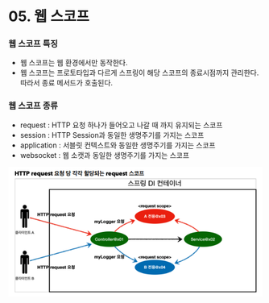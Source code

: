 # 05. 웹 스코프

### 웹 스코프 특징

* 웹 스코프는 웹 환경에서만 동작한다.
* 웹 스코프는 프로토타입과 다르게 스프링이 해당 스코프의 종료시점까지 관리한다. 따라서 종료 메서드가 호출된다.



### 웹 스코프 종류

* request : HTTP 요청 하나가 들어오고 나갈 때 까지 유지되는 스코프
* session : HTTP Session과 동일한 생명주기를 가지는 스코프
* application : 서블릿 컨텍스트와 동일한 생명주기를 가지는 스코프
* websocket : 웹 소캣과 동일한 생명주기를 가지는 스코프

![image-20220213125816694](../images/image-20220213125816694.png)
